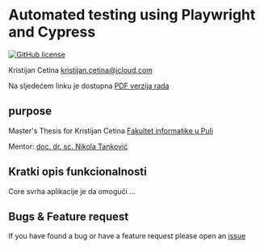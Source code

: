 # Automated testing using Playwright and Cypress

[![GitHub license](https://img.shields.io/github/license/srggrs/assign-one-project-github-action.svg)][license]

[license]: https://github.com/KristijanCetina/payingCustomer/blob/main/LICENSE

Kristijan Cetina <kristijan.cetina@icloud.com>

Na sljedećem linku je dostupna [PDF verzija rada](https://github.com/KristijanCetina/jsTesting/blob/master/report/DiplomskiRad-KristijanCetina.pdf)

## purpose

Master's Thesis for Kristijan Cetina
[Fakultet informatike u Puli](https://fipu.unipu.hr/)

Mentor: [doc. dr. sc. Nikola Tanković](https://ntankovic.unipu.hr/)

## Kratki opis funkcionalnosti

Core svrha aplikacije je da omogući …

## Bugs & Feature request

If you have found a bug or have a feature request please open an [issue](https://github.com/KristijanCetina/jsTesting/issues)
